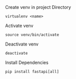 Create venv in project Directory

    virtualenv <name>
    
Activate venv

    source venv/bin/activate

Deactivate venv

    deactivate

Install Dependencies

    pip install fastapi[all]